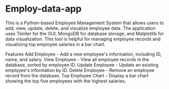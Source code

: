 # Employ-data-app

This is a Python-based Employee Management System that allows users to add, view, update, delete, and visualize employee data. The application uses Tkinter for the GUI, MongoDB for database storage, and Matplotlib for data visualization. This tool is helpful for managing employee records and visualizing top employee salaries in a bar chart.

Features
Add Employee - Add a new employee's information, including ID, name, and salary.
View Employee - View all employee records in the database, sorted by employee ID.
Update Employee - Update an existing employee's information by ID.
Delete Employee - Remove an employee record from the database.
Top Employee Chart - Display a bar chart showing the top five employees with the highest salaries.

